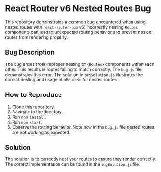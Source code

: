 # React Router v6 Nested Routes Bug

This repository demonstrates a common bug encountered when using nested routes with `react-router-dom` v6. Incorrectly nesting `Routes` components can lead to unexpected routing behavior and prevent nested routes from rendering properly. 

## Bug Description
The bug arises from improper nesting of `<Routes>` components within each other. This results in routes failing to match correctly. The `bug.js` file demonstrates this error. The solution in `bugSolution.js` illustrates the correct nesting and usage of `<Routes>` for nested routes.

## How to Reproduce
1. Clone this repository.
2. Navigate to the directory.
3. Run `npm install`.
4. Run `npm start`.
5. Observe the routing behavior.  Note how in the `bug.js` file nested routes are not working as expected.

## Solution
The solution is to correctly nest your routes to ensure they render correctly.  The correct implementation can be found in the `bugSolution.js` file.